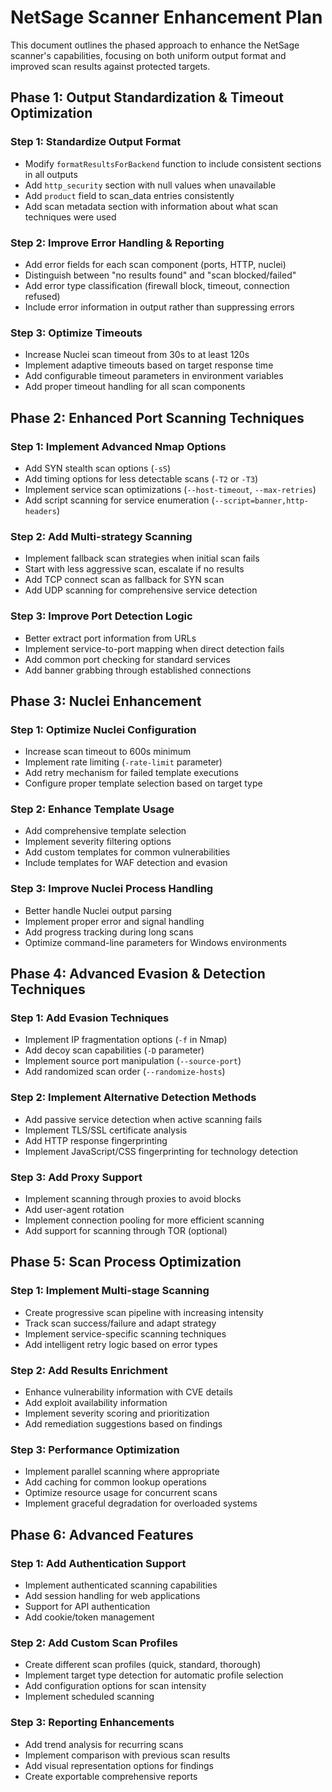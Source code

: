 # NetSage Scanner Enhancement Plan

This document outlines the phased approach to enhance the NetSage scanner's capabilities, focusing on both uniform output format and improved scan results against protected targets.

## Phase 1: Output Standardization & Timeout Optimization

### Step 1: Standardize Output Format
- Modify `formatResultsForBackend` function to include consistent sections in all outputs
- Add `http_security` section with null values when unavailable
- Add `product` field to scan_data entries consistently
- Add scan metadata section with information about what scan techniques were used

### Step 2: Improve Error Handling & Reporting
- Add error fields for each scan component (ports, HTTP, nuclei)
- Distinguish between "no results found" and "scan blocked/failed"
- Add error type classification (firewall block, timeout, connection refused)
- Include error information in output rather than suppressing errors

### Step 3: Optimize Timeouts
- Increase Nuclei scan timeout from 30s to at least 120s
- Implement adaptive timeouts based on target response time
- Add configurable timeout parameters in environment variables
- Add proper timeout handling for all scan components

## Phase 2: Enhanced Port Scanning Techniques

### Step 1: Implement Advanced Nmap Options
- Add SYN stealth scan options (`-sS`)
- Add timing options for less detectable scans (`-T2` or `-T3`)
- Implement service scan optimizations (`--host-timeout`, `--max-retries`)
- Add script scanning for service enumeration (`--script=banner,http-headers`)

### Step 2: Add Multi-strategy Scanning
- Implement fallback scan strategies when initial scan fails
- Start with less aggressive scan, escalate if no results
- Add TCP connect scan as fallback for SYN scan
- Add UDP scanning for comprehensive service detection

### Step 3: Improve Port Detection Logic
- Better extract port information from URLs
- Implement service-to-port mapping when direct detection fails
- Add common port checking for standard services
- Add banner grabbing through established connections

## Phase 3: Nuclei Enhancement

### Step 1: Optimize Nuclei Configuration
- Increase scan timeout to 600s minimum
- Implement rate limiting (`-rate-limit` parameter)
- Add retry mechanism for failed template executions
- Configure proper template selection based on target type

### Step 2: Enhance Template Usage
- Add comprehensive template selection
- Implement severity filtering options
- Add custom templates for common vulnerabilities
- Include templates for WAF detection and evasion

### Step 3: Improve Nuclei Process Handling
- Better handle Nuclei output parsing
- Implement proper error and signal handling
- Add progress tracking during long scans
- Optimize command-line parameters for Windows environments

## Phase 4: Advanced Evasion & Detection Techniques

### Step 1: Add Evasion Techniques
- Implement IP fragmentation options (`-f` in Nmap)
- Add decoy scan capabilities (`-D` parameter)
- Implement source port manipulation (`--source-port`)
- Add randomized scan order (`--randomize-hosts`)

### Step 2: Implement Alternative Detection Methods
- Add passive service detection when active scanning fails
- Implement TLS/SSL certificate analysis
- Add HTTP response fingerprinting
- Implement JavaScript/CSS fingerprinting for technology detection

### Step 3: Add Proxy Support
- Implement scanning through proxies to avoid blocks
- Add user-agent rotation
- Implement connection pooling for more efficient scanning
- Add support for scanning through TOR (optional)

## Phase 5: Scan Process Optimization

### Step 1: Implement Multi-stage Scanning
- Create progressive scan pipeline with increasing intensity
- Track scan success/failure and adapt strategy
- Implement service-specific scanning techniques
- Add intelligent retry logic based on error types

### Step 2: Add Results Enrichment
- Enhance vulnerability information with CVE details
- Add exploit availability information
- Implement severity scoring and prioritization
- Add remediation suggestions based on findings

### Step 3: Performance Optimization
- Implement parallel scanning where appropriate
- Add caching for common lookup operations
- Optimize resource usage for concurrent scans
- Implement graceful degradation for overloaded systems

## Phase 6: Advanced Features

### Step 1: Add Authentication Support
- Implement authenticated scanning capabilities
- Add session handling for web applications
- Support for API authentication
- Add cookie/token management

### Step 2: Add Custom Scan Profiles
- Create different scan profiles (quick, standard, thorough)
- Implement target type detection for automatic profile selection
- Add configuration options for scan intensity
- Implement scheduled scanning

### Step 3: Reporting Enhancements
- Add trend analysis for recurring scans
- Implement comparison with previous scan results
- Add visual representation options for findings
- Create exportable comprehensive reports
